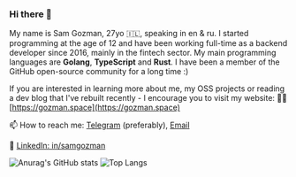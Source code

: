### Hi there 👋
My name is Sam Gozman, 27yo 🇮🇱, speaking in en & ru. I started programming at the age of 12 and have been working full-time as a backend developer since 2016, mainly in the fintech sector. My main programming languages are **Golang**, **TypeScript** and **Rust**. I have been a member of the GitHub open-source community for a long time :)

If you are interested in learning more about me, my OSS projects or reading a dev blog that I've rebuilt recently - I encourage you to visit my website:
👨‍💻 [https://gozman.space](https://gozman.space)

📫 How to reach me: [Telegram](https://t.me/samgozman) (preferably), [Email](mailto:sam@gozman.space)

📇 [LinkedIn: in/samgozman](https://www.linkedin.com/in/samgozman/)

![Anurag's GitHub stats](https://github-readme-stats-git-masterrstaa-rickstaa.vercel.app/api?username=samgozman&count_private=true&show_icons=true&theme=transparent&hide_border=true&hide_rank=true)
![Top Langs](https://github-readme-stats-git-masterrstaa-rickstaa.vercel.app/api/top-langs/?username=samgozman&layout=compact&theme=transparent&hide_border=true&langs_count=10)

